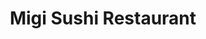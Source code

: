 ---
layout: place
title: Migi Sushi Restaurant
permalink: /florida/bradenton/migi-sushi-restaurant.html
stateAbbr: FL
stateName: Florida
cityName: Bradenton
seo:
  type: restaurant
  links: https://www.migisushibradenton.com//?utm_source=gmb&utm_medium=referral
place_id: ChIJyWPn9u09w4gRUJLQ-QZdmbU
photos:
  - name: >-
      places/ChIJyWPn9u09w4gRUJLQ-QZdmbU/photos/AeeoHcIDWlc3eY1KcPZpV9oL5awbr-bOa5qr6fBSlyfn6EKNi4ts1Zis-lr_NUi56fnmzRir1zvpe4aLqv446iMDn9BwFg7mmYkbLBK6bOdQb0uRZmWv0AWPNrHtU7KKbjCDbX-zYlggJHEG0XcOnFKLYC0_ik6qHom_1IsETIHBUYeZIXOGtdeoD4fHbE4NJx_LXI8XqBf1PPjoxuDlFwjdSoLZTemZRAC7fTf5ye_6sfU_4-IHMHbFsHxrK55QGq0U5908l9LvbKptTP_ChFD9OGyk37yACUuFAGrYdgTulm-XAg
    widthPx: 3024
    heightPx: 4032
    authorAttributions:
      - displayName: Migi Sushi Restaurant
        uri: https://maps.google.com/maps/contrib/110810027211171288610
        photoUri: >-
          https://lh3.googleusercontent.com/a/ACg8ocJzPySAHUsrTEQVNIKZDvWnCXtQCUXANqcOr8uZAYN1Z96ePA=s100-p-k-no-mo
    flagContentUri: >-
      https://www.google.com/local/imagery/report/?cb_client=maps_api_places.places_api&image_key=!1e10!2sAF1QipPo7eWh7VhqCUHQATQDe20Ml2_BAa1PiItw6lsD&hl=en-US
    googleMapsUri: >-
      https://www.google.com/maps/place//data=!3m4!1e2!3m2!1sAF1QipPo7eWh7VhqCUHQATQDe20Ml2_BAa1PiItw6lsD!2e10!4m2!3m1!1s0x88c33dedf6e763c9:0xb5995d06f9d09250
  - name: >-
      places/ChIJyWPn9u09w4gRUJLQ-QZdmbU/photos/AeeoHcJwtJZd-gHjlL6iuIIOjNz10KIkduTKeZl4e131W0MIYvjy0JhsBPbhmkz2Lqn1jUtdFKQpnZWeTjnzs10FpuHgVImS3h1EY4gbyQjAORYj5J1nXRHxTyq3N5muwHtyAShSjG7AT_5LUiXrbovRWYc6ABQz2Q8tbeVA9KmE9u1OQidt45ql7cNfdbtNO0sHh6vAOEC7YQ3T63KdtFRFTUS6oVURWtFA8pRtcIXPTJEmn4nkdbsTqxDVjW4Nll-PEOf8nY5M1RvgVloxT0v3x7mSXV7hO6sPwP9BAR4roiA3-A
    widthPx: 4032
    heightPx: 3024
    authorAttributions:
      - displayName: Migi Sushi Restaurant
        uri: https://maps.google.com/maps/contrib/110810027211171288610
        photoUri: >-
          https://lh3.googleusercontent.com/a/ACg8ocJzPySAHUsrTEQVNIKZDvWnCXtQCUXANqcOr8uZAYN1Z96ePA=s100-p-k-no-mo
    flagContentUri: >-
      https://www.google.com/local/imagery/report/?cb_client=maps_api_places.places_api&image_key=!1e10!2sAF1QipN9fcs_tsErw_1JF3HZdCgLhzOtcuWmp45AIKRj&hl=en-US
    googleMapsUri: >-
      https://www.google.com/maps/place//data=!3m4!1e2!3m2!1sAF1QipN9fcs_tsErw_1JF3HZdCgLhzOtcuWmp45AIKRj!2e10!4m2!3m1!1s0x88c33dedf6e763c9:0xb5995d06f9d09250
  - name: >-
      places/ChIJyWPn9u09w4gRUJLQ-QZdmbU/photos/AeeoHcLK0LAOIvVFcxX1xKOfCSGzinwSlYSkp8dOHbr3jWndfupdUsuIRU3k0dBi0NhXqjYpt6Wvp2zofi4EFbGvYLABZ-wFn9PJbmiikjhZYSaBwKTIZ5kAm828clSxGvpdtDn757pl1X-nPhZLG9LkMuFa-CmmMH78iLcLrj01yiCKtgdU6PgDDoueibCP3bn16O3d9KuzXNixasIBtHDsjQK4y-stOsegvxva1JXapf-B7gt3vA_79iYRtrth_FfB2MdsTfmireXr4jvAb8viWuO2iBP-7JUKpkFUYR0GRgjT-Q
    widthPx: 3986
    heightPx: 2998
    authorAttributions:
      - displayName: Migi Sushi Restaurant
        uri: https://maps.google.com/maps/contrib/110810027211171288610
        photoUri: >-
          https://lh3.googleusercontent.com/a/ACg8ocJzPySAHUsrTEQVNIKZDvWnCXtQCUXANqcOr8uZAYN1Z96ePA=s100-p-k-no-mo
    flagContentUri: >-
      https://www.google.com/local/imagery/report/?cb_client=maps_api_places.places_api&image_key=!1e10!2sAF1QipN8EWxcMpUS0lsIog1F9HcNflClQGYXHxBZ7Gu6&hl=en-US
    googleMapsUri: >-
      https://www.google.com/maps/place//data=!3m4!1e2!3m2!1sAF1QipN8EWxcMpUS0lsIog1F9HcNflClQGYXHxBZ7Gu6!2e10!4m2!3m1!1s0x88c33dedf6e763c9:0xb5995d06f9d09250
  - name: >-
      places/ChIJyWPn9u09w4gRUJLQ-QZdmbU/photos/AeeoHcK9m_IYVJlxz0iQAXK8D9Fm27CkM5mf9RDJI7QBo-iwIGqtbyazXdn1c0DipTYqAi9Ygh6nln1rLC1JcvxIHPLJsgTf1t8kXlRw6t0le2RdobtQEn5TW-gypX4KTIER3I467MLqI0PwnT2-ZwhgUFb-t5EOexq05kpCsMVToy1Cfed3qu1-EnViFatayHZOb6zfApGgGZP82is-ag35xJ-mFuUET8X-C5LGBe5qI4b6G9_rOmhdb67jDL43KWDFdpwChCKl_Ql_6mRxIolgf7mWt7u7I7eqL6X4eXzsUO-71g
    widthPx: 4032
    heightPx: 3024
    authorAttributions:
      - displayName: Migi Sushi Restaurant
        uri: https://maps.google.com/maps/contrib/110810027211171288610
        photoUri: >-
          https://lh3.googleusercontent.com/a/ACg8ocJzPySAHUsrTEQVNIKZDvWnCXtQCUXANqcOr8uZAYN1Z96ePA=s100-p-k-no-mo
    flagContentUri: >-
      https://www.google.com/local/imagery/report/?cb_client=maps_api_places.places_api&image_key=!1e10!2sAF1QipOceOlVIOt3Y0E0-StgzsDLg88PqIywnN2QEcml&hl=en-US
    googleMapsUri: >-
      https://www.google.com/maps/place//data=!3m4!1e2!3m2!1sAF1QipOceOlVIOt3Y0E0-StgzsDLg88PqIywnN2QEcml!2e10!4m2!3m1!1s0x88c33dedf6e763c9:0xb5995d06f9d09250
  - name: >-
      places/ChIJyWPn9u09w4gRUJLQ-QZdmbU/photos/AeeoHcKePdOE9TLfvJ1RKBv_qrgYRsm6IxyPasiLmcIsuBQMluwNOXksLdOb9YlfA_Y47W7wjU5Q--yVV89ZPZk5VdcQOzM7WTzNBV1IcbGs2Eu-jE1YUpo5Qeakm0d9HYj2Xbx0_baXZBWBHILSIVOmv-iSRo3UWZi4Ohgqa013A15SxDVEjotbT3TOVNKC_bPJPIH7peRFHRP_RCvzqbCc_la9Op4pUFW7JIKBx2fGsKwMt6DwIk49kTuXAQawGpSgdhXhC47RJdkXAHtJoWUTp5xIH8t_HJY87HJCI20vaS_VEw
    widthPx: 3024
    heightPx: 4032
    authorAttributions:
      - displayName: Migi Sushi Restaurant
        uri: https://maps.google.com/maps/contrib/110810027211171288610
        photoUri: >-
          https://lh3.googleusercontent.com/a/ACg8ocJzPySAHUsrTEQVNIKZDvWnCXtQCUXANqcOr8uZAYN1Z96ePA=s100-p-k-no-mo
    flagContentUri: >-
      https://www.google.com/local/imagery/report/?cb_client=maps_api_places.places_api&image_key=!1e10!2sAF1QipP8dqIkoBqU7Bfq911vYBgPoVfipmXLocskXVmL&hl=en-US
    googleMapsUri: >-
      https://www.google.com/maps/place//data=!3m4!1e2!3m2!1sAF1QipP8dqIkoBqU7Bfq911vYBgPoVfipmXLocskXVmL!2e10!4m2!3m1!1s0x88c33dedf6e763c9:0xb5995d06f9d09250
  - name: >-
      places/ChIJyWPn9u09w4gRUJLQ-QZdmbU/photos/AeeoHcIFj9S3zuPl20eiob8vP-U7yKR7WTPU89nd1SO75w38HfH2VsSw-rAJaGucxoyDcTQzuvkeDDYN3oSAjMHX7ZHewxkLwyvzp4xesXcP3FMxuONq6OT2BJX8Z8z_ksCgbF61ZzOMsiMnaefG3Rlz6UI8MGUALLC2BnK9Crr4QKLqyWASA_6CqomiA5p3cSV5Elt0-2njVARi6r3mHQeu29ZCEf27kTBOZqEvhJiNZTGu-TIWV9rh4Gl-1SYIiNAeBLsfQ6s1dlStBd6A66CTD3lbwu3cO0Ndh5Znb9EAJZdjjQ
    widthPx: 3024
    heightPx: 4032
    authorAttributions:
      - displayName: Migi Sushi Restaurant
        uri: https://maps.google.com/maps/contrib/110810027211171288610
        photoUri: >-
          https://lh3.googleusercontent.com/a/ACg8ocJzPySAHUsrTEQVNIKZDvWnCXtQCUXANqcOr8uZAYN1Z96ePA=s100-p-k-no-mo
    flagContentUri: >-
      https://www.google.com/local/imagery/report/?cb_client=maps_api_places.places_api&image_key=!1e10!2sAF1QipPbd68U5Te4E2pPmGjRO0JRQwbWY1MO8nwCq2hO&hl=en-US
    googleMapsUri: >-
      https://www.google.com/maps/place//data=!3m4!1e2!3m2!1sAF1QipPbd68U5Te4E2pPmGjRO0JRQwbWY1MO8nwCq2hO!2e10!4m2!3m1!1s0x88c33dedf6e763c9:0xb5995d06f9d09250
  - name: >-
      places/ChIJyWPn9u09w4gRUJLQ-QZdmbU/photos/AeeoHcK73pNEko0MA4uJOvXW8TKadQPFmsQor8ijkvb-wzNsUS4rCX0aR806HY7EEytLCqPXpUxuBC_MMoxcvHHOuBfk3NYd1DbbYT-5lDA1nSLIY-uJhPm0XkyKLfIiTQO3JZNsIEO07U6UTuDNJ4jF_YKdgg1cGJpR_p8v6ASj0L4K_EBx175PU7DpvszTx_DiQkXXOd2BHwAnwhzJspmotLSfIpmqoY1X590ehAHUrMwHc8k9EbegDaYKpjh9v_EEiXPW9nGHDRwHhQz0TgOIUwI1cEtptdMJ4rQim_qbcpuz9w
    widthPx: 2040
    heightPx: 1530
    authorAttributions:
      - displayName: Migi Sushi Restaurant
        uri: https://maps.google.com/maps/contrib/110810027211171288610
        photoUri: >-
          https://lh3.googleusercontent.com/a/ACg8ocJzPySAHUsrTEQVNIKZDvWnCXtQCUXANqcOr8uZAYN1Z96ePA=s100-p-k-no-mo
    flagContentUri: >-
      https://www.google.com/local/imagery/report/?cb_client=maps_api_places.places_api&image_key=!1e10!2sAF1QipOyonL4YdDBPmj_5sW5ZKVYJJWcdv-mBwjI5qMS&hl=en-US
    googleMapsUri: >-
      https://www.google.com/maps/place//data=!3m4!1e2!3m2!1sAF1QipOyonL4YdDBPmj_5sW5ZKVYJJWcdv-mBwjI5qMS!2e10!4m2!3m1!1s0x88c33dedf6e763c9:0xb5995d06f9d09250
  - name: >-
      places/ChIJyWPn9u09w4gRUJLQ-QZdmbU/photos/AeeoHcJ6ZT9sUF53P7zdLvw_0BeSxtm60x68zQttmVvUqTHp-0lDsrnJQ0OEr1-24dNwrLNkqlz81G7pQG9JXC34cvsxf1YBF_i15aSfPQpNmHxUD7q80zNQN6_d5TQcQiYOHu_jyXD4zhM0Vw3_W4mGfhoyb-WXaHbMJm30-47fRwd00O81ODyYv4rK2PC7vfEyjKTiUDPIxUHNHI_oVJ0kyJ8tb2Oo8MBvF7z3OPmqn9Uz4RjhQUE_Fmzic8IKvFdTrR1LUFXRp-0PNVONpOtQqkXNl2w-j8Fm2D_W8nqKtb9fLw
    widthPx: 3024
    heightPx: 4032
    authorAttributions:
      - displayName: Migi Sushi Restaurant
        uri: https://maps.google.com/maps/contrib/110810027211171288610
        photoUri: >-
          https://lh3.googleusercontent.com/a/ACg8ocJzPySAHUsrTEQVNIKZDvWnCXtQCUXANqcOr8uZAYN1Z96ePA=s100-p-k-no-mo
    flagContentUri: >-
      https://www.google.com/local/imagery/report/?cb_client=maps_api_places.places_api&image_key=!1e10!2sAF1QipPAO-n6Fn6F5QsEWppP_G14FkjF1KFC-DkSjB38&hl=en-US
    googleMapsUri: >-
      https://www.google.com/maps/place//data=!3m4!1e2!3m2!1sAF1QipPAO-n6Fn6F5QsEWppP_G14FkjF1KFC-DkSjB38!2e10!4m2!3m1!1s0x88c33dedf6e763c9:0xb5995d06f9d09250
  - name: >-
      places/ChIJyWPn9u09w4gRUJLQ-QZdmbU/photos/AeeoHcLzp-NOqnIybFajApcAEWd6cbQBNdY9OZ4jpXqdZr9ZnDkLk5lvRvFYFQbzB8d27ekYoGW7aKG3wouQNwSo7bQmhaPQ_nWoKF2aw6RSzlhGwwkzIqxGzg-Fau6R2NEFVKCijuOdvv_ZpWaMHnfbVSM4GwGhOPvpQjL1qEWWuWQFgZEvAbCohl6CNUyzA-5c_ABOtx_-AH3zXDygc5AzReSUhAJRuylRXIxY24eXQgVFazp8VnszmS-4DDfL-gyRZslj2kic_G5Rm5c5IQa8ZDIxyl6ig56k0UmFOg66bXYcog
    widthPx: 3024
    heightPx: 4032
    authorAttributions:
      - displayName: Migi Sushi Restaurant
        uri: https://maps.google.com/maps/contrib/110810027211171288610
        photoUri: >-
          https://lh3.googleusercontent.com/a/ACg8ocJzPySAHUsrTEQVNIKZDvWnCXtQCUXANqcOr8uZAYN1Z96ePA=s100-p-k-no-mo
    flagContentUri: >-
      https://www.google.com/local/imagery/report/?cb_client=maps_api_places.places_api&image_key=!1e10!2sAF1QipMSLnJzDzAZL6ZJlm8Mg67EcnlVJ7Fxt0P2_Iko&hl=en-US
    googleMapsUri: >-
      https://www.google.com/maps/place//data=!3m4!1e2!3m2!1sAF1QipMSLnJzDzAZL6ZJlm8Mg67EcnlVJ7Fxt0P2_Iko!2e10!4m2!3m1!1s0x88c33dedf6e763c9:0xb5995d06f9d09250
  - name: >-
      places/ChIJyWPn9u09w4gRUJLQ-QZdmbU/photos/AeeoHcK-2Xs7KhmU63MrMCDatO23hwbzWy0-5lhcxzUz-_qDqfdFudcFt83OcnhTEfNxjDVPttdFsD_gQL-0QsEbciXueRS3mU66DJB2e-ZUXcbEKASrwc0BbOYsfTxS7PuU3ZxjoU6RYtA330BD-MleOqvmRq6LX6eTM7FLnJqAVppc30gP_mNyj5raCnD_FsJYuORwOBnFeHgbPSWZXTweUx-jFkCaOiff6snCznL8swjF29tusT1RLiTE4nI1HOycfyfZXwaWiDDMI7ks052ylEyNCb6v5iUPZRcpd3rbDJD6hw
    widthPx: 429
    heightPx: 412
    authorAttributions:
      - displayName: Migi Sushi Restaurant
        uri: https://maps.google.com/maps/contrib/110810027211171288610
        photoUri: >-
          https://lh3.googleusercontent.com/a/ACg8ocJzPySAHUsrTEQVNIKZDvWnCXtQCUXANqcOr8uZAYN1Z96ePA=s100-p-k-no-mo
    flagContentUri: >-
      https://www.google.com/local/imagery/report/?cb_client=maps_api_places.places_api&image_key=!1e10!2sAF1QipOXkLPAXFcHqsu7fVEb4EjVqOtPAN9R_0wyG6An&hl=en-US
    googleMapsUri: >-
      https://www.google.com/maps/place//data=!3m4!1e2!3m2!1sAF1QipOXkLPAXFcHqsu7fVEb4EjVqOtPAN9R_0wyG6An!2e10!4m2!3m1!1s0x88c33dedf6e763c9:0xb5995d06f9d09250
address: 4420 FL-64, Bradenton, FL 34208, USA
street: 4420 FL-64
city: Bradenton
state: FL
zip: '34208'
country: USA
neighborhood: null
latitude: '27.496716'
longitude: '-82.506617'
accessibility_options:
  wheelchairAccessibleParking: true
  wheelchairAccessibleEntrance: true
  wheelchairAccessibleRestroom: true
  wheelchairAccessibleSeating: true
business_status: OPERATIONAL
name: Migi Sushi Restaurant
google_maps_links:
  directionsUri: >-
    https://www.google.com/maps/dir//''/data=!4m7!4m6!1m1!4e2!1m2!1m1!1s0x88c33dedf6e763c9:0xb5995d06f9d09250!3e0
  placeUri: https://maps.google.com/?cid=13085592476844069456
  writeAReviewUri: >-
    https://www.google.com/maps/place//data=!4m3!3m2!1s0x88c33dedf6e763c9:0xb5995d06f9d09250!12e1
  reviewsUri: >-
    https://www.google.com/maps/place//data=!4m4!3m3!1s0x88c33dedf6e763c9:0xb5995d06f9d09250!9m1!1b1
  photosUri: >-
    https://www.google.com/maps/place//data=!4m3!3m2!1s0x88c33dedf6e763c9:0xb5995d06f9d09250!10e5
primary_type: Sushi Restaurant
opening_hours:
  regular: null
  current: null
secondary_opening_hours:
  regular:
    weekdayDescriptions: null
    type: null
  current:
    weekdayDescriptions: null
    type: null
phone: (941) 748-1772
price_level: PRICE_LEVEL_MODERATE
price_range: $10 &ndash; $20
rating: '4.5'
rating_count: 0
website: https://www.migisushibradenton.com//?utm_source=gmb&utm_medium=referral
description: >-
  Discover Migi Sushi in Bradenton, Florida$$$Migi Sushi Restaurant in
  Bradenton, Florida, stands out as a popular destination for those seeking
  fresh Japanese flavors and a relaxed dining experience. The spot features an
  inviting atmosphere perfect for casual meals, with a menu that highlights a
  variety of sushi options designed to appeal to different preferences,
  including family-friendly choices. Diners can enjoy reasonably priced dishes
  that emphasize quality ingredients, making it a great pick for everything from
  quick lunches to evening gatherings. Accessibility features like
  wheelchair-friendly entrances and ample parking add to the convenience, while
  options for dine-in, takeout, and delivery ensure you can savor authentic
  sushi vibes anytime sushi cravings hit nearby.
generative_summary: >-
  Discover Migi Sushi in Bradenton, Florida$$$Migi Sushi Restaurant in
  Bradenton, Florida, stands out as a popular destination for those seeking
  fresh Japanese flavors and a relaxed dining experience. The spot features an
  inviting atmosphere perfect for casual meals, with a menu that highlights a
  variety of sushi options designed to appeal to different preferences,
  including family-friendly choices. Diners can enjoy reasonably priced dishes
  that emphasize quality ingredients, making it a great pick for everything from
  quick lunches to evening gatherings. Accessibility features like
  wheelchair-friendly entrances and ample parking add to the convenience, while
  options for dine-in, takeout, and delivery ensure you can savor authentic
  sushi vibes anytime sushi cravings hit nearby.
generative_disclosure: Summarized by AI using the Grok-3-Mini model.
reviews:
  - name: >-
      places/ChIJyWPn9u09w4gRUJLQ-QZdmbU/reviews/ChZDSUhNMG9nS0VJQ0FnTUNBbElxckR3EAE
    relativePublishTimeDescription: 2 months ago
    rating: 1
    text:
      text: >-
        If I could give this less than 1 star I would !!!!

        This is by far the worst pad Thai I have ever had. Noodles tossed in
        sweet and sour sauce. Got my order to go so it was a waste of $16.00.
        Came home once tasted ordered from my regular Thai spot ! Pics are for
        comparison, the black container is from this place ! Yuck !
      languageCode: en
    originalText:
      text: >-
        If I could give this less than 1 star I would !!!!

        This is by far the worst pad Thai I have ever had. Noodles tossed in
        sweet and sour sauce. Got my order to go so it was a waste of $16.00.
        Came home once tasted ordered from my regular Thai spot ! Pics are for
        comparison, the black container is from this place ! Yuck !
      languageCode: en
    authorAttribution:
      displayName: Carman Thompson
      uri: https://www.google.com/maps/contrib/108164004181458637323/reviews
      photoUri: >-
        https://lh3.googleusercontent.com/a/ACg8ocITts9q4Olwd4lZ3p-SnsEEul-fATP9cNbv3FmyHNBOlEKRpg=s128-c0x00000000-cc-rp-mo
    publishTime: '2025-01-29T19:25:26.749337Z'
    flagContentUri: >-
      https://www.google.com/local/review/rap/report?postId=ChZDSUhNMG9nS0VJQ0FnTUNBbElxckR3EAE&d=17924085&t=1
    googleMapsUri: >-
      https://www.google.com/maps/reviews/data=!4m6!14m5!1m4!2m3!1sChZDSUhNMG9nS0VJQ0FnTUNBbElxckR3EAE!2m1!1s0x88c33dedf6e763c9:0xb5995d06f9d09250
  - name: >-
      places/ChIJyWPn9u09w4gRUJLQ-QZdmbU/reviews/ChZDSUhNMG9nS0VJQ0FnTURndm9pS0l3EAE
    relativePublishTimeDescription: a month ago
    rating: 5
    text:
      text: >-
        I love this place, great atmosphere and good sushi, the prices are
        reasonable so it checks all the boxes for me for a casual lunch or
        dinner.
      languageCode: en
    originalText:
      text: >-
        I love this place, great atmosphere and good sushi, the prices are
        reasonable so it checks all the boxes for me for a casual lunch or
        dinner.
      languageCode: en
    authorAttribution:
      displayName: Lissett Pacheco
      uri: https://www.google.com/maps/contrib/117659011415869837115/reviews
      photoUri: >-
        https://lh3.googleusercontent.com/a-/ALV-UjW0G0Y2cWHGy6o4rFB8XVTjOjQz-O7CDP9ZWVXK7_yuGlI5ryAJLg=s128-c0x00000000-cc-rp-mo-ba3
    publishTime: '2025-02-25T01:01:50.918452Z'
    flagContentUri: >-
      https://www.google.com/local/review/rap/report?postId=ChZDSUhNMG9nS0VJQ0FnTURndm9pS0l3EAE&d=17924085&t=1
    googleMapsUri: >-
      https://www.google.com/maps/reviews/data=!4m6!14m5!1m4!2m3!1sChZDSUhNMG9nS0VJQ0FnTURndm9pS0l3EAE!2m1!1s0x88c33dedf6e763c9:0xb5995d06f9d09250
  - name: >-
      places/ChIJyWPn9u09w4gRUJLQ-QZdmbU/reviews/ChdDSUhNMG9nS0VJQ0FnSUNyOUxMSXR3RRAB
    relativePublishTimeDescription: 9 months ago
    rating: 5
    text:
      text: >-
        Amazing sushi, Ali made my birthday extra special with her lovely
        personality. They even brought me the most delicious fried ice cream
        ever. However, the sushi is literally the best in town. I've attached a
        photo of the receipt as every roll we had was amazing.
      languageCode: en
    originalText:
      text: >-
        Amazing sushi, Ali made my birthday extra special with her lovely
        personality. They even brought me the most delicious fried ice cream
        ever. However, the sushi is literally the best in town. I've attached a
        photo of the receipt as every roll we had was amazing.
      languageCode: en
    authorAttribution:
      displayName: Kathy
      uri: https://www.google.com/maps/contrib/109783289279124894710/reviews
      photoUri: >-
        https://lh3.googleusercontent.com/a/ACg8ocKwF1j2bnKbr7ZUsnhiF9Ov387RDEoX_QTilV3g0jBlX_ZmSQ=s128-c0x00000000-cc-rp-mo-ba4
    publishTime: '2024-07-04T13:25:21.836197Z'
    flagContentUri: >-
      https://www.google.com/local/review/rap/report?postId=ChdDSUhNMG9nS0VJQ0FnSUNyOUxMSXR3RRAB&d=17924085&t=1
    googleMapsUri: >-
      https://www.google.com/maps/reviews/data=!4m6!14m5!1m4!2m3!1sChdDSUhNMG9nS0VJQ0FnSUNyOUxMSXR3RRAB!2m1!1s0x88c33dedf6e763c9:0xb5995d06f9d09250
  - name: >-
      places/ChIJyWPn9u09w4gRUJLQ-QZdmbU/reviews/ChdDSUhNMG9nS0VJQ0FnTURBamIySGlRRRAB
    relativePublishTimeDescription: 2 months ago
    rating: 1
    text:
      text: >-
        Flavor was okay. Texture and temperature was not good. Rice on the sushi
        rolls simply fell apart and god forbid I wanted to dip it in my spicy
        mayo. Service was numeral nothing great but nothing specifically bad but
        I used door dash. Overall id rate a 1 star.
      languageCode: en
    originalText:
      text: >-
        Flavor was okay. Texture and temperature was not good. Rice on the sushi
        rolls simply fell apart and god forbid I wanted to dip it in my spicy
        mayo. Service was numeral nothing great but nothing specifically bad but
        I used door dash. Overall id rate a 1 star.
      languageCode: en
    authorAttribution:
      displayName: Breanna Bauer
      uri: https://www.google.com/maps/contrib/108713522771070094817/reviews
      photoUri: >-
        https://lh3.googleusercontent.com/a-/ALV-UjVNuO8onRFoSoj91E-yDN_FVPtlAlMe5e4v8XyxVjmxsuP8evhW=s128-c0x00000000-cc-rp-mo
    publishTime: '2025-02-11T00:44:58.292790Z'
    flagContentUri: >-
      https://www.google.com/local/review/rap/report?postId=ChdDSUhNMG9nS0VJQ0FnTURBamIySGlRRRAB&d=17924085&t=1
    googleMapsUri: >-
      https://www.google.com/maps/reviews/data=!4m6!14m5!1m4!2m3!1sChdDSUhNMG9nS0VJQ0FnTURBamIySGlRRRAB!2m1!1s0x88c33dedf6e763c9:0xb5995d06f9d09250
  - name: >-
      places/ChIJyWPn9u09w4gRUJLQ-QZdmbU/reviews/ChZDSUhNMG9nS0VJQ0FnSUNYdTlyclpnEAE
    relativePublishTimeDescription: 5 months ago
    rating: 1
    text:
      text: >-
        I tried this place 3 years ago and it was terrible. Tonight I knew it
        was a bad spot but being an idiot I tried it out again, knowingly it was
        poor because I didn’t want to drive 20 mins away to another place and my
        fav spot up the road was closed today on Sunday.


        Do not go, egg rolls, rice, veggies, chicken, it was all gross. Idk the
        word for it but you know the feeling, everything was sickening.

        Trust me you will waste your money here.

        Don’t go here ever…
      languageCode: en
    originalText:
      text: >-
        I tried this place 3 years ago and it was terrible. Tonight I knew it
        was a bad spot but being an idiot I tried it out again, knowingly it was
        poor because I didn’t want to drive 20 mins away to another place and my
        fav spot up the road was closed today on Sunday.


        Do not go, egg rolls, rice, veggies, chicken, it was all gross. Idk the
        word for it but you know the feeling, everything was sickening.

        Trust me you will waste your money here.

        Don’t go here ever…
      languageCode: en
    authorAttribution:
      displayName: Dan
      uri: https://www.google.com/maps/contrib/110762270984440612705/reviews
      photoUri: >-
        https://lh3.googleusercontent.com/a-/ALV-UjUgNXMZASXblkul5nngviO3XFpo0s6JEjmJlix5-mBUZ3Hmmbsy=s128-c0x00000000-cc-rp-mo
    publishTime: '2024-10-21T00:12:08.661489Z'
    flagContentUri: >-
      https://www.google.com/local/review/rap/report?postId=ChZDSUhNMG9nS0VJQ0FnSUNYdTlyclpnEAE&d=17924085&t=1
    googleMapsUri: >-
      https://www.google.com/maps/reviews/data=!4m6!14m5!1m4!2m3!1sChZDSUhNMG9nS0VJQ0FnSUNYdTlyclpnEAE!2m1!1s0x88c33dedf6e763c9:0xb5995d06f9d09250
review_summary: >-
  What Visitors Think of Migi Sushi$$$Folks often highlight the tasty sushi
  rolls and welcoming vibe as standout features, making it a solid choice for
  casual get-togethers or a quick bite at top-rated Japanese spots in the area.
  While some appreciate the reasonable prices and flavorful options that keep
  things enjoyable for groups, a few mentions point to occasional
  inconsistencies with certain dishes, like texture or preparation, which might
  vary by order. Overall, the positive buzz around the atmosphere and variety
  keeps many coming back for more, especially when searching for reliable sushi
  restaurants close to home. It's worth noting that despite a couple of letdowns
  with specific items, the general excitement about fresh flavors and service
  helps maintain its appeal for those exploring local favorites. If you're in
  the mood for something authentic yet approachable, this place tends to deliver
  a satisfying experience most of the time.
review_disclosure: Summarized by AI using the Grok-3-Mini model.
parking_options:
  freeParkingLot: true
  freeStreetParking: true
  valetParking: false
payment_options:
  acceptsCreditCards: true
  acceptsDebitCards: true
  acceptsCashOnly: false
  acceptsNfc: true
allow_dogs: null
curbside_pickup: null
delivery: true
dine_in: true
good_for_children: true
good_for_groups: true
good_for_sports: false
live_music: false
menu_for_children: true
outdoor_seating: false
reservable: true
restroom: true
serves_beer: true
serves_breakfast: null
serves_brunch: false
serves_cocktails: null
serves_coffee: null
serves_dinner: true
serves_dessert: true
serves_lunch: true
serves_vegetarian_food: true
serves_wine: true
takeout: true
update_category: pro
places_description: null

---